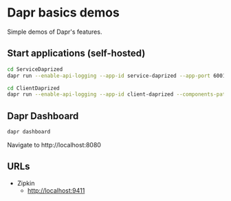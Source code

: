 # Dapr basics demos
Simple demos of Dapr's features.

## Start applications (self-hosted)
```bash
cd ServiceDaprized
dapr run --enable-api-logging --app-id service-daprized --app-port 6001 --dapr-http-port 3601 --dapr-grpc-port 60001 dotnet run
```

```bash
cd ClientDaprized
dapr run --enable-api-logging --app-id client-daprized --components-path ./../components dotnet run
```

## Dapr Dashboard

```bash
dapr dashboard
```

Navigate to http://localhost:8080

## URLs

* Zipkin
  * [http://localhost:9411](http://localhost:9411)
